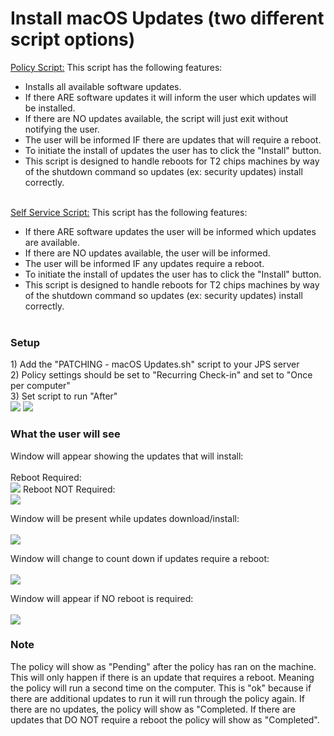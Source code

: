 <h1>Install macOS Updates (two different script options)</h1>

<u>Policy Script:</u>
This script has the following features:<br>
- Installs all available software updates.<br>
- If there ARE software updates it will inform the user which updates will be installed.<br>
- If there are NO updates available, the script will just exit without notifying the user. <br> 
- The user will be informed IF there are updates that will require a reboot.<br>
- To initiate the install of updates the user has to click the "Install" button.<br>
- This script is designed to handle reboots for T2 chips machines by way of the shutdown command so updates (ex: security updates) install correctly.<br><br>

<u>Self Service Script:</u>
This script has the following features:
- If there ARE software updates the user will be informed which updates are available.
- If there are NO updates available, the user will be informed.
- The user will be informed IF any updates require a reboot.
- To initiate the install of updates the user has to click the "Install" button.
- This script is designed to handle reboots for T2 chips machines by way of the shutdown
command so updates (ex: security updates) install correctly.<br><br>

<h3>Setup</h3>
1) Add the "PATCHING - macOS Updates.sh" script to your JPS server<br>
2) Policy settings should be set to "Recurring Check-in" and set to "Once per computer"<br>
3) Set script to run "After"<br>
<img src="https://github.com/stuutz/JAMF-Scripts/blob/master/Install_macOS_Updates/PolicyGeneralSettings.png">
<img src="https://github.com/stuutz/JAMF-Scripts/blob/master/Install_macOS_Updates/ScriptPolicy.png">

<h3>What the user will see</h3>
Window will appear showing the updates that will install:<br><br>
Reboot Required:<br>
<img src="https://github.com/stuutz/JAMF-Scripts/blob/master/Install_macOS_Updates/ShowUpdates-reboot.png">
Reboot NOT Required:<br>
<img src="https://github.com/stuutz/JAMF-Scripts/blob/master/Install_macOS_Updates/ShowUpdates-noreboot.png">

Window will be present while updates download/install:<br><br>
<img src="https://github.com/stuutz/JAMF-Scripts/blob/master/Install_macOS_Updates/UpdateStatus.png">

Window will change to count down if updates require a reboot:<br><br>
<img src="https://github.com/stuutz/JAMF-Scripts/blob/master/Install_macOS_Updates/RebootCountDown.png">

Window will appear if NO reboot is required:<br><br>
<img src="https://github.com/stuutz/JAMF-Scripts/blob/master/Install_macOS_Updates/UpdatesCompleted-noreboot.png">

<h3>Note</h3>
The policy will show as "Pending" after the policy has ran on the machine.  This will only happen if there is an update that requires a reboot.  Meaning the policy will run a second time on the computer.  This is "ok" because if there are additional updates to run it will run through the policy again. If there are no updates, the policy will show as "Completed.  If there are updates that DO NOT require a reboot the policy will show as "Completed".
